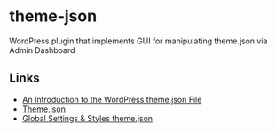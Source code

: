 # theme-json
WordPress plugin that implements GUI for manipulating theme.json via Admin Dashboard

## Links

- [An Introduction to the WordPress theme.json File](https://speckyboy.com/introduction-wordpress-theme-json-file/)
- [Theme.json](https://developer.wordpress.org/themes/advanced-topics/theme-json/)
- [Global Settings & Styles theme.json](https://developer.wordpress.org/block-editor/how-to-guides/themes/theme-json/)
